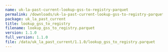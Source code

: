 ```yaml
---
name: uk-la-past-current-lookup-gss-to-registry-parquet
permalink: /downloads/uk-la-past-current-lookup-gss-to-registry-parquet/1_1_0
package: uk_la_past_current
title: lookup_gss_to_registry
filename: lookup_gss_to_registry.parquet
version: 1.1.0
full_version: 1.1.0
file: /data/uk_la_past_current/1.1.0/lookup_gss_to_registry.parquet
---
```

